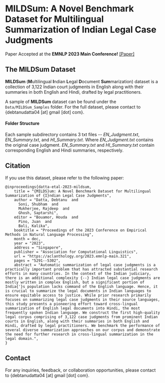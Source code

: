 # MILDSum: A Novel Benchmark Dataset for Multilingual Summarization of Indian Legal Case Judgments

Paper Accepted at the **EMNLP 2023 Main Conference!** <a href="https://aclanthology.org/2023.emnlp-main.321/">[Paper]</a>

## The MILDSum Dataset 
<b> MILDSum </b> (**M**ultilingual **I**ndian **L**egal **D**ocument **Sum**marization) dataset is a collection of 3,122 Indian court judgments in English along with their summaries in both English and Hindi, drafted by legal practitioners.

A sample of <b> MILDSum </b> dataset can be found under the `Data/MILDSum_Samples` folder. For the full dataset, please contact to {debtanudatta04 [at] gmail [dot] com}.

#### Folder Structure
Each sample subdirectory contains 3 txt files -- <i>EN_Judgment.txt</i>, <i>EN_Summary.txt</i>, and <i>HI_Summary.txt</i>. Where <i>EN_Judgment.txt</i> contains the original case judgment. <i>EN_Summary.txt</i> and <i>HI_Summary.txt</i> contain corresponding English and Hindi summaries, respectively.

## Citation
If you use this dataset, please refer to the following paper:
```
@inproceedings{datta-etal-2023-mildsum,
    title = "{MILDS}um: A Novel Benchmark Dataset for Multilingual Summarization of {I}ndian Legal Case Judgments",
    author = "Datta, Debtanu  and
      Soni, Shubham  and
      Mukherjee, Rajdeep  and
      Ghosh, Saptarshi",
    editor = "Bouamor, Houda  and
      Pino, Juan  and
      Bali, Kalika",
    booktitle = "Proceedings of the 2023 Conference on Empirical Methods in Natural Language Processing",
    month = dec,
    year = "2023",
    address = "Singapore",
    publisher = "Association for Computational Linguistics",
    url = "https://aclanthology.org/2023.emnlp-main.321",
    pages = "5291--5302",
    abstract = "Automatic summarization of legal case judgments is a practically important problem that has attracted substantial research efforts in many countries. In the context of the Indian judiciary, there is an additional complexity {--} Indian legal case judgments are mostly written in complex English, but a significant portion of India{'}s population lacks command of the English language. Hence, it is crucial to summarize the legal documents in Indian languages to ensure equitable access to justice. While prior research primarily focuses on summarizing legal case judgments in their source languages, this study presents a pioneering effort toward cross-lingual summarization of English legal documents into Hindi, the most frequently spoken Indian language. We construct the first high-quality legal corpus comprising of 3,122 case judgments from prominent Indian courts in English, along with their summaries in both English and Hindi, drafted by legal practitioners. We benchmark the performance of several diverse summarization approaches on our corpus and demonstrate the need for further research in cross-lingual summarization in the legal domain.",
}
```

## Contact
For any inquiries, feedback, or collaboration opportunities, please contact to {debtanudatta04 [at] gmail [dot] com}.
